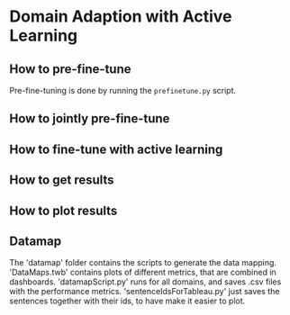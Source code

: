 # Domain Adaption with Active Learning




## How to pre-fine-tune

Pre-fine-tuning is done by running the `prefinetune.py` script. 


## How to jointly pre-fine-tune


## How to fine-tune with active learning


## How to get results


## How to plot results


## Datamap
The 'datamap' folder contains the scripts to generate the data mapping. 'DataMaps.twb' contains plots of different metrics, that are combined in dashboards. 'datamapScript.py' runs for all domains, and saves .csv files with the performance metrics. 'sentenceIdsForTableau.py' just saves the sentences together with their ids, to have make it easier to plot. 
